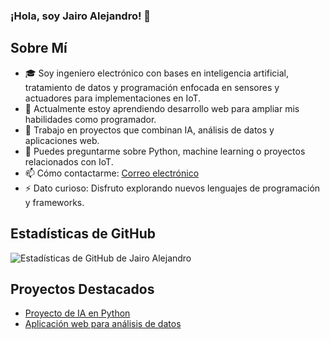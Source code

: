 ### ¡Hola, soy Jairo Alejandro! 👋

## Sobre Mí
- 🎓 Soy ingeniero electrónico con bases en inteligencia artificial, tratamiento de datos y programación enfocada en sensores y actuadores para implementaciones en IoT.
- 🌱 Actualmente estoy aprendiendo desarrollo web para ampliar mis habilidades como programador.
- 💼 Trabajo en proyectos que combinan IA, análisis de datos y aplicaciones web.
- 💬 Puedes preguntarme sobre Python, machine learning o proyectos relacionados con IoT.
- 📫 Cómo contactarme: [Correo electrónico](mailto:jairo.alejandro@example.com)
- ⚡ Dato curioso: Disfruto explorando nuevos lenguajes de programación y frameworks.

## Estadísticas de GitHub
![Estadísticas de GitHub de Jairo Alejandro](https://github-readme-stats.vercel.app/api?username=Jairo-Alejandro&show_icons=true&theme=radical)

## Proyectos Destacados
- [Proyecto de IA en Python](https://github.com/tu-usuario/proyecto-ia-python)
- [Aplicación web para análisis de datos](https://github.com/tu-usuario/aplicacion-web-datos)

